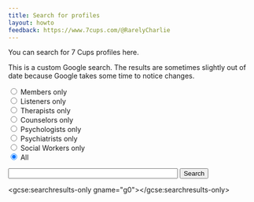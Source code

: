 ```yaml
---
title: Search for profiles
layout: howto
feedback: https://www.7cups.com/@RarelyCharlie
---
```


<script>
gsearch = function () {
  var q = document.getElementById('query').value.trim()
  if (!q) return
  
  var m = ''
  if (document.getElementById('mem').checked) m += ' "Member Profile - Member"'
  else if (document.getElementById('lis').checked) m += ' "Listener Profile - Listener"'
  else if (document.getElementById('the').checked) m += ' "Therapist Profile - 7 Cups"'
  else if (document.getElementById('clr').checked) m += ' "Counselor Profile - 7 Cups"'
  else if (document.getElementById('pso').checked) m += ' "Psychologist Profile - 7 Cups"'
  else if (document.getElementById('psi').checked) m += ' "Psychiatrist Profile - 7 Cups"'
  else if (document.getElementById('soc').checked) m += ' "Social Worker Profile - 7 Cups"'
  
  var s = google.search.cse.element.getElement('g0')
  s.execute(q + m)
  }
</script>

You can search for 7 Cups profiles here.

This is a custom Google search. The results are sometimes slightly out of date because Google takes some time to notice changes.

<label for="mem"><input type="radio" id="mem" name="type"> Members only</label><br/>
<label for="lis"><input type="radio" id="lis" name="type"> Listeners only</label><br/>
<label for="the"><input type="radio" id="the" name="type"> Therapists only</label><br/>
<label for="clr"><input type="radio" id="clr" name="type"> Counselors only</label><br/>
<label for="pso"><input type="radio" id="pso" name="type"> Psychologists only</label><br/>
<label for="psi"><input type="radio" id="psi" name="type"> Psychiatrists only</label><br/>
<label for="soc"><input type="radio" id="soc" name="type"> Social Workers only</label><br/>
<label for="all"><input type="radio" id="all" name="type" checked> All</label><br/>

<input id="query" size="40" onchange="gsearch()"> <button onclick="gsearch()">Search</button>

<script>
  (function() {
    var cx = '000798228100868610755:vhnbwimkjc4';
    var gcse = document.createElement('script');
    gcse.type = 'text/javascript';
    gcse.async = true;
    gcse.src = 'https://cse.google.com/cse.js?cx=' + cx;
    var s = document.getElementsByTagName('script')[0];
    s.parentNode.insertBefore(gcse, s);
  })();
</script>
<gcse:searchresults-only gname="g0"></gcse:searchresults-only>
